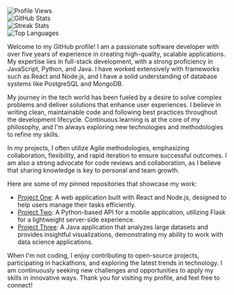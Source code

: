 ![Profile Views](https://komarev.com/ghpvc/?username=sigurdurhalldor288&color=blueviolet)  
![GitHub Stats](https://github-readme-stats.vercel.app/api?username=sigurdurhalldor288&show_icons=true&theme=radical)  
![Streak Stats](https://github-readme-streak-stats.herokuapp.com/?user=sigurdurhalldor288&theme=dark)  
![Top Languages](https://github-readme-stats.vercel.app/api/top-langs/?username=sigurdurhalldor288&layout=compact&theme=radical)  

Welcome to my GitHub profile! I am a passionate software developer with over five years of experience in creating high-quality, scalable applications. My expertise lies in full-stack development, with a strong proficiency in JavaScript, Python, and Java. I have worked extensively with frameworks such as React and Node.js, and I have a solid understanding of database systems like PostgreSQL and MongoDB.  

My journey in the tech world has been fueled by a desire to solve complex problems and deliver solutions that enhance user experiences. I believe in writing clean, maintainable code and following best practices throughout the development lifecycle. Continuous learning is at the core of my philosophy, and I'm always exploring new technologies and methodologies to refine my skills.  

In my projects, I often utilize Agile methodologies, emphasizing collaboration, flexibility, and rapid iteration to ensure successful outcomes. I am also a strong advocate for code reviews and collaboration, as I believe that sharing knowledge is key to personal and team growth.  

Here are some of my pinned repositories that showcase my work:  
- [Project One](https://github.com/sigurdurhalldor288/project-one): A web application built with React and Node.js, designed to help users manage their tasks efficiently.  
- [Project Two](https://github.com/sigurdurhalldor288/project-two): A Python-based API for a mobile application, utilizing Flask for a lightweight server-side experience.  
- [Project Three](https://github.com/sigurdurhalldor288/project-three): A Java application that analyzes large datasets and provides insightful visualizations, demonstrating my ability to work with data science applications.  

When I'm not coding, I enjoy contributing to open-source projects, participating in hackathons, and exploring the latest trends in technology. I am continuously seeking new challenges and opportunities to apply my skills in innovative ways. Thank you for visiting my profile, and feel free to connect!
